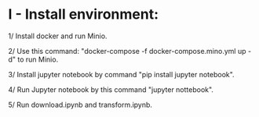 # I - Install environment:

1/ Install docker and run Minio.

2/ Use this command: "docker-compose -f docker-compose.mino.yml up -d" to run Minio.

3/ Install jupyter notebook by command "pip install jupyter notebook".

4/ Run Jupyter notebook by this command "jupyter nottebook".

5/ Run download.ipynb and transform.ipynb.